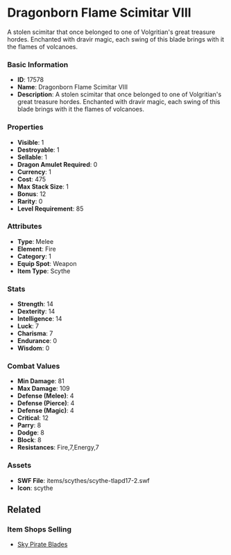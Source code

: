 # Dragonborn Flame Scimitar VIII

A stolen scimitar that once belonged to one of Volgritian's great treasure hordes. Enchanted with dravir magic, each swing of this blade brings with it the flames of volcanoes.

### Basic Information

- **ID**: 17578
- **Name**: Dragonborn Flame Scimitar VIII
- **Description**: A stolen scimitar that once belonged to one of Volgritian&#039;s great treasure hordes. Enchanted with dravir magic, each swing of this blade brings with it the flames of volcanoes.

### Properties

- **Visible**: 1
- **Destroyable**: 1
- **Sellable**: 1
- **Dragon Amulet Required**: 0
- **Currency**: 1
- **Cost**: 475
- **Max Stack Size**: 1
- **Bonus**: 12
- **Rarity**: 0
- **Level Requirement**: 85

### Attributes

- **Type**: Melee
- **Element**: Fire
- **Category**: 1
- **Equip Spot**: Weapon
- **Item Type**: Scythe

### Stats

- **Strength**: 14
- **Dexterity**: 14
- **Intelligence**: 14
- **Luck**: 7
- **Charisma**: 7
- **Endurance**: 0
- **Wisdom**: 0

### Combat Values

- **Min Damage**: 81
- **Max Damage**: 109
- **Defense (Melee)**: 4
- **Defense (Pierce)**: 4
- **Defense (Magic)**: 4
- **Critical**: 12
- **Parry**: 8
- **Dodge**: 8
- **Block**: 8
- **Resistances**: Fire,7,Energy,7

### Assets

- **SWF File**: items/scythes/scythe-tlapd17-2.swf
- **Icon**: scythe

## Related

### Item Shops Selling

- [Sky Pirate Blades](../item-shops/570-sky-pirate-blades.md)

